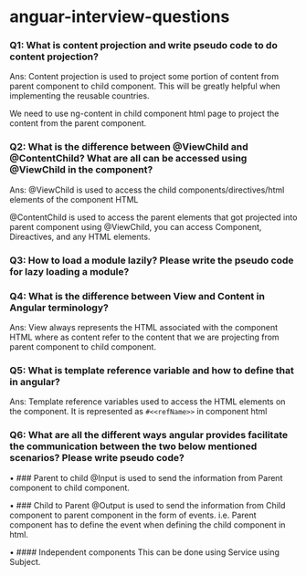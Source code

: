 # anguar-interview-questions

### Q1: What is content projection and write pseudo code to do content projection?
Ans: Content projection is used to project some portion of content from parent component to child component. This will be greatly helpful when implementing the reusable countries.

We need to use ng-content in child component html page to project the content from the parent component.

### Q2: What is the difference between @ViewChild and @ContentChild? What are all can be accessed using @ViewChild in the component?
Ans: @ViewChild is used to access the child components/directives/html elements of the component HTML

@ContentChild is used to access the parent elements that got projected into parent component
using @ViewChild, you can access Component, Direactives, and any HTML elements.

### Q3: How to load a module lazily? Please write the pseudo code for lazy loading a module?

### Q4: What is the difference between View and Content in Angular terminology?
Ans: View always represents the HTML associated with the component HTML where as content refer to the content that we are projecting from parent component to child component.

### Q5: What is template reference variable and how to define that in angular?

Ans: Template reference variables used to access the HTML elements on the component. It is represented as `#<<refName>>` in component html

### Q6: What are all the different ways angular provides facilitate the communication between the two below mentioned scenarios? Please write pseudo code?

•	### Parent to child
@Input is used to send the information from Parent component to child component.

•	### Child to Parent
@Output is used to send the information from Child component to parent component in the form of events. i.e. Parent component has to define the event when defining the child component in html.

•	#### Independent components
This can be done using Service using Subject.

